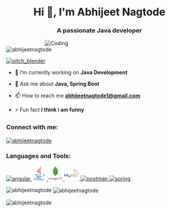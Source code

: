 <h1 align="center">Hi 👋, I'm Abhijeet Nagtode</h1>
<h3 align="center">A passionate Java developer</h3>

<img align="right" alt="Coding" width="400" src="https://miro.medium.com/max/1360/1*IRGHmiGsa16stedQvIaZfw.gif">

<p align="left"> <img src="https://komarev.com/ghpvc/?username=abhijeetnagtode&label=Profile%20views&color=0e75b6&style=flat" alt="abhijeetnagtode" /> </p>

<p align="left"> <a href="https://twitter.com/pitch_blender" target="blank"><img src="https://img.shields.io/twitter/follow/pitch_blender?logo=twitter&style=for-the-badge" alt="pitch_blender" /></a> </p>

- 🔭 I’m currently working on **Java Development**

- 💬 Ask me about **Java, Spring Boot**

- 📫 How to reach me **abhijeetnagtode1@gmail.com**

- ⚡ Fun fact **I think i am funny**

<h3 align="left">Connect with me:</h3>
<p align="left">
<a href="https://linkedin.com/in/abhijeetnagtode" target="blank"><img align="center" src="https://raw.githubusercontent.com/rahuldkjain/github-profile-readme-generator/master/src/images/icons/Social/linked-in-alt.svg" alt="abhijeetnagtode" height="30" width="40" /></a>
</p>

<h3 align="left">Languages and Tools:</h3>
<p align="left"> <a href="https://angular.io" target="_blank" rel="noreferrer"> <img src="https://angular.io/assets/images/logos/angular/angular.svg" alt="angular" width="40" height="40"/> </a> <a href="https://www.java.com" target="_blank" rel="noreferrer"> <img src="https://raw.githubusercontent.com/devicons/devicon/master/icons/java/java-original.svg" alt="java" width="40" height="40"/> </a> <a href="https://www.mongodb.com/" target="_blank" rel="noreferrer"> <img src="https://raw.githubusercontent.com/devicons/devicon/master/icons/mongodb/mongodb-original-wordmark.svg" alt="mongodb" width="40" height="40"/> </a> <a href="https://www.mysql.com/" target="_blank" rel="noreferrer"> <img src="https://raw.githubusercontent.com/devicons/devicon/master/icons/mysql/mysql-original-wordmark.svg" alt="mysql" width="40" height="40"/> </a> <a href="https://postman.com" target="_blank" rel="noreferrer"> <img src="https://www.vectorlogo.zone/logos/getpostman/getpostman-icon.svg" alt="postman" width="40" height="40"/> </a> <a href="https://spring.io/" target="_blank" rel="noreferrer"> <img src="https://www.vectorlogo.zone/logos/springio/springio-icon.svg" alt="spring" width="40" height="40"/> </a> </p>

<p><img align="left" src="https://github-readme-stats.vercel.app/api/top-langs?username=abhijeetnagtode&show_icons=true&locale=en&layout=compact" alt="abhijeetnagtode" /></p>

<p>&nbsp;<img align="center" src="https://github-readme-stats.vercel.app/api?username=abhijeetnagtode&show_icons=true&locale=en" alt="abhijeetnagtode" /></p>

<p><img align="center" src="https://github-readme-streak-stats.herokuapp.com/?user=abhijeetnagtode&" alt="abhijeetnagtode" /></p>
